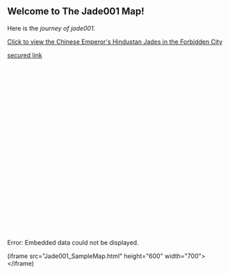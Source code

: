 ## Welcome to The Jade001 Map!

Here is the *journey of jade001*.

[Click to view the Chinese Emperor's Hindustan Jades in the Forbidden City](https://thefcmapsearchsample.netlify.app/)

<div>
      <p><a href="https://htmltesttt.netlify.app">secured link</a></p>
</div>

<object data="https://htmltesttt.netlify.app" width="600" height="400">
    <embed src="https://htmltesttt.netlify.app" width="600" height="400"> </embed>
    Error: Embedded data could not be displayed.
</object>


(iframe src="Jade001_SampleMap.html" height="600" width="700"></iframe)
